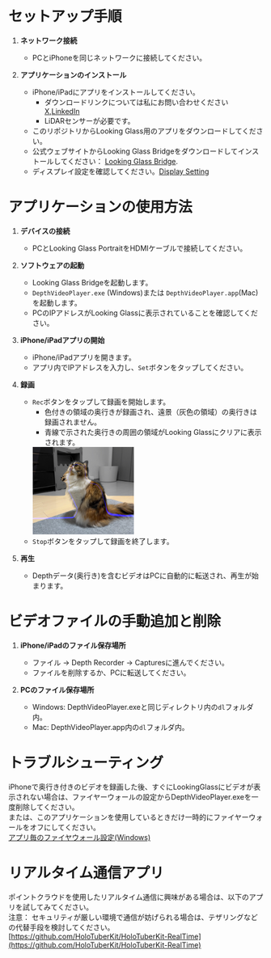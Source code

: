 # セットアップ手順

1. **ネットワーク接続**
   - PCとiPhoneを同じネットワークに接続してください。

2. **アプリケーションのインストール**
   - iPhone/iPadにアプリをインストールしてください。
     * ダウンロードリンクについては私にお問い合わせください [X](https://twitter.com/Taka_Yoshinaga),[LinkedIn](https://www.linkedin.com/in/tks-yoshinaga/)
     * LiDARセンサーが必要です。
   - このリポジトリからLooking Glass用のアプリをダウンロードしてください。
   - 公式ウェブサイトからLooking Glass Bridgeをダウンロードしてインストールしてください： [Looking Glass Bridge](https://lookingglassfactory.com/software/looking-glass-bridge).
   - ディスプレイ設定を確認してください。[Display Setting](https://docs.lookingglassfactory.com/software-tools/looking-glass-bridge/display-settings-on-windows)

# アプリケーションの使用方法

1. **デバイスの接続**
   - PCとLooking Glass PortraitをHDMIケーブルで接続してください。

2. **ソフトウェアの起動**
   - Looking Glass Bridgeを起動します。
   - `DepthVideoPlayer.exe` (Windows)または `DepthVideoPlayer.app`(Mac) を起動します。
   - PCのIPアドレスがLooking Glassに表示されていることを確認してください。

3. **iPhone/iPadアプリの開始**
   - iPhone/iPadアプリを開きます。
   - アプリ内でIPアドレスを入力し、`Set`ボタンをタップしてください。

4. **録画**
   - `Rec`ボタンをタップして録画を開始します。
     * 色付きの領域の奥行きが録画され、遠景（灰色の領域）の奥行きは録画されません。
     * 青線で示された奥行きの周囲の領域がLooking Glassにクリアに表示されます。
      <img src="https://github.com/TakashiYoshinaga/DepthVideoPlayer/blob/main/Materials/example.jpg?raw=true" width="200">
   - `Stop`ボタンをタップして録画を終了します。

5. **再生**
   - Depthデータ(奥行き)を含むビデオはPCに自動的に転送され、再生が始まります。

# ビデオファイルの手動追加と削除

1. **iPhone/iPadのファイル保存場所**
   - ファイル -> Depth Recorder -> Capturesに進んでください。
   - ファイルを削除するか、PCに転送してください。

2. **PCのファイル保存場所**
   - Windows: DepthVideoPlayer.exeと同じディレクトリ内の`dl`フォルダ内。
   - Mac: DepthVideoPlayer.app内の`dl`フォルダ内。

# トラブルシューティング
iPhoneで奥行き付きのビデオを録画した後、すぐにLookingGlassにビデオが表示されない場合は、ファイヤーウォールの設定からDepthVideoPlayer.exeを一度削除してください。  
または、このアプリケーションを使用しているときだけ一時的にファイヤーウォールをオフにしてください。  
[アプリ毎のファイヤウォール設定(Windows)](https://www.fmworld.net/cs/azbyclub/qanavi/jsp/qacontents.jsp?PID=9810-8377)
  
  
# リアルタイム通信アプリ
ポイントクラウドを使用したリアルタイム通信に興味がある場合は、以下のアプリを試してみてください。  
注意：
セキュリティが厳しい環境で通信が妨げられる場合は、テザリングなどの代替手段を検討してください。  
[https://github.com/HoloTuberKit/HoloTuberKit-RealTime](https://github.com/HoloTuberKit/HoloTuberKit-RealTime)
